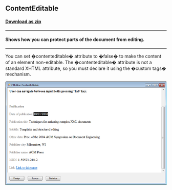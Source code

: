## ContentEditable
#### [Download as zip](https://grapecity.github.io/DownGit/#/home?url=https://github.com/GrapeCity/ComponentOne-WinForms-Samples/tree/master/NetFramework\XHtmlEditor\VB\ContentEditable)
____
#### Shows how you can protect parts of the document from editing.
____
You can set �contenteditable� attribute to �false� to make the content of an element non-editable.
The �contenteditable� attribute is not a standard XHTML attribute, so you must declare it using the �custom tags� mechanism.

![screenshot](screenshot.PNG)
